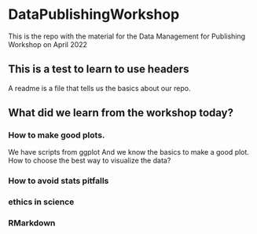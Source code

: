 # DataPublishingWorkshop
This is the repo with the material for the Data Management for Publishing Workshop on April 2022

## This is a test to learn to use headers

A readme is a file that tells us the basics about our repo.


## What did we learn from the workshop today?

### How to make good plots.

We have scripts from ggplot
And we know the basics to make a good plot. How to choose the best way to visualize the data?

### How to avoid stats pitfalls

### ethics in science

### RMarkdown
